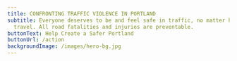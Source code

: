 ```yaml
---
title: CONFRONTING TRAFFIC VIOLENCE IN PORTLAND
subtitle: Everyone deserves to be and feel safe in traffic, no matter how they
  travel. All road fatalities and injuries are preventable.
buttonText: Help Create a Safer Portland
buttonUrl: /action
backgroundImage: /images/hero-bg.jpg
---
```

